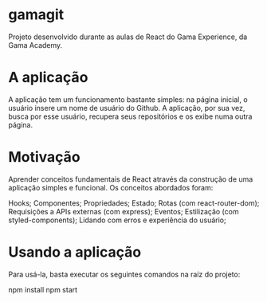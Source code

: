 # gamagit

<p>Projeto desenvolvido durante as aulas de React do Gama Experience, da Gama Academy.</p> 
<h1>A aplicação</h1>

<p>A aplicação tem um funcionamento bastante simples: na página inicial, o usuário insere um nome de usuário do Github. A aplicação, por sua vez, busca por esse usuário, recupera seus repositórios e os exibe numa outra página.</p>

<h1>Motivação</h1>
<p>Aprender conceitos fundamentais de React através da construção de uma aplicação simples e funcional. Os conceitos abordados foram: </p>
Hooks;
Componentes;
Propriedades;
Estado;
Rotas (com react-router-dom);
Requisições a APIs externas (com express);
Eventos;
Estilização (com styled-components);
Lidando com erros e experiência do usuário;

<h1>Usando a aplicação</h1>
<p>Para usá-la, basta executar os seguintes comandos na raíz do projeto:</p>
npm install
npm start


